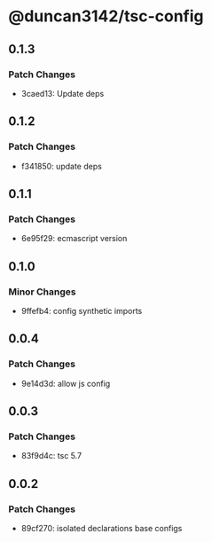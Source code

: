 # @duncan3142/tsc-config

## 0.1.3

### Patch Changes

- 3caed13: Update deps

## 0.1.2

### Patch Changes

- f341850: update deps

## 0.1.1

### Patch Changes

- 6e95f29: ecmascript version

## 0.1.0

### Minor Changes

- 9ffefb4: config synthetic imports

## 0.0.4

### Patch Changes

- 9e14d3d: allow js config

## 0.0.3

### Patch Changes

- 83f9d4c: tsc 5.7

## 0.0.2

### Patch Changes

- 89cf270: isolated declarations
  base configs
